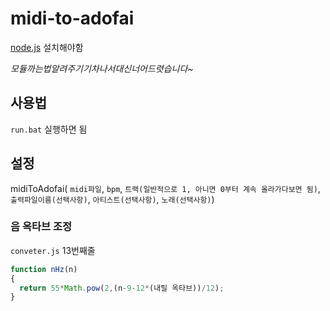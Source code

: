 # midi-to-adofai

[node.js](https://nodejs.org/ko/) 설치해야함

*모듈까는법알려주기기차나서대신너어드렷습니다~*

## 사용법

`run.bat` 실행하면 됨

## 설정

midiToAdofai(  `midi파일`, `bpm`, `트랙(일반적으로 1, 아니면 0부터 계속 올라가다보면 됨)`, `출력파일이름(선택사항)`, `아티스트(선택사항)`, `노래(선택사항)`)

### 음 옥타브 조정

`conveter.js` 13번째줄

```javascript
function nHz(n)
{
  return 55*Math.pow(2,(n-9-12*(내릴 옥타브))/12);
}
```
